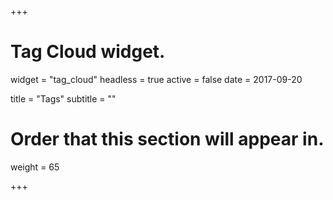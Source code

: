 +++
# Tag Cloud widget.
widget = "tag_cloud"
headless = true
active = false
date = 2017-09-20

title = "Tags"
subtitle = ""

# Order that this section will appear in.
weight = 65

+++
